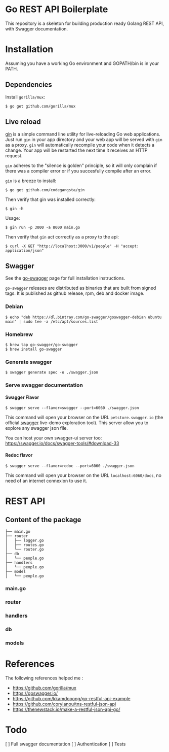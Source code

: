 # Go REST API Boilerplate

This repository is a skeleton for building production ready Golang REST API, with Swagger documentation.

# Installation

Assuming you have a working Go environment and GOPATH/bin is in your PATH.

## Dependencies

Install `gorilla/mux`:

```
$ go get github.com/gorilla/mux
```

## Live reload
[gin](https://github.com/codegangsta/gin) is a simple command line utility for live-reloading Go web applications. Just run `gin` in your app directory and your web app will be served with `gin` as a proxy. `gin` will automatically recompile your code when it detects a change. Your app will be restarted the next time it receives an HTTP request.

`gin` adheres to the "silence is golden" principle, so it will only complain if there was a compiler error or if you succesfully compile after an error.

`gin` is a breeze to install:

```
$ go get github.com/codegangsta/gin
```

Then verify that gin was installed correctly:

```
$ gin -h
```

Usage:
```
$ gin run -p 3000 -a 8000 main.go
```

Then verify that `gin` act correctly as a proxy to the api:

```
$ curl -X GET "http://localhost:3000/v1/people" -H "accept: application/json"
```

## Swagger

See the [go-swagger](https://github.com/go-swagger/go-swagger) page for full installation instructions.

`go-swagger` releases are distributed as binaries that are built from signed tags. It is published as github release, rpm, deb and docker image.

### Debian

```
$ echo "deb https://dl.bintray.com/go-swagger/goswagger-debian ubuntu main" | sudo tee -a /etc/apt/sources.list
```

### Homebrew

```
$ brew tap go-swagger/go-swagger
$ brew install go-swagger
```

### Generate swagger

```
$ swagger generate spec -o ./swagger.json
```

### Serve swagger documentation

#### Swagger Flavor

```
$ swagger serve --flavor=swagger --port=6060 ./swagger.json
```

This command will open your browser on the URL `petstore.swagger.io` (the official [swagger](https://swagger.io/swagger-ui/) live-demo exploration tool). This server allow you to explore any swagger json file.

You can host your own swagger-ui server too: https://swagger.io/docs/swagger-tools/#download-33

#### Redoc flavor

```
$ swagger serve --flavor=redoc --port=6060 ./swagger.json
```
This command will open your browser on the URL `localhost:6060/docs`, no need of an internet connexion to use it.

# REST API

## Content of the package

```
├── main.go
├── router
│   ├── logger.go
│   ├── routes.go
│   └── router.go
├── db
│   └── people.go
├── handlers
│   └── people.go
├── model
│   └── people.go
```

### main.go

### router

### handlers

### db

### models

# References

The following references helped me :

* https://github.com/gorilla/mux
* https://goswagger.io/
* https://github.com/kkamdooong/go-restful-api-example
* https://github.com/corylanou/tns-restful-json-api
* https://thenewstack.io/make-a-restful-json-api-go/

# Todo

[ ] Full swagger documentation
[ ] Authentication
[ ] Tests
